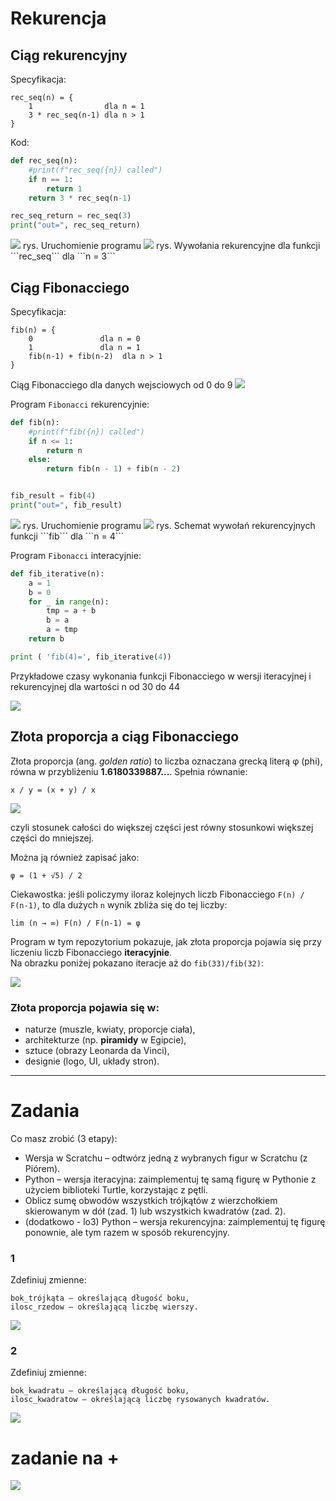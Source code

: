 # Rekurencja

## Ciąg rekurencyjny

Specyfikacja:
```text
rec_seq(n) = {
    1                dla n = 1
    3 * rec_seq(n-1) dla n > 1
}
```

Kod:
```python
def rec_seq(n):
    #print(f"rec_seq({n}) called")
    if n == 1:
        return 1
    return 3 * rec_seq(n-1)

rec_seq_return = rec_seq(3)
print("out=", rec_seq_return)
```

<img src="console_seq.png" />
rys. Uruchomienie programu

<img src="rec_seq.png" />
rys. Wywołania rekurencyjne dla funkcji  ```rec_seq``` dla ```n = 3```

## Ciąg Fibonacciego

Specyfikacja:
```text
fib(n) = {
    0               dla n = 0
    1               dla n = 1
    fib(n-1) + fib(n-2)  dla n > 1
}
```

Ciąg Fibonacciego dla danych wejsciowych od 0 do 9
<img src="fib10.png" />

Program ```Fibonacci``` rekurencyjnie:
```python
def fib(n):
    #print(f"fib({n}) called")
    if n <= 1:
        return n
    else:
        return fib(n - 1) + fib(n - 2)


fib_result = fib(4)
print("out=", fib_result)
```

<img src="console_fib.png" />
rys. Uruchomienie programu


<img src="fib.png"  />
rys. Schemat wywołań rekurencyjnych funkcji ```fib``` dla ```n = 4```


Program ```Fibonacci``` interacyjnie:

```python
def fib_iterative(n):
    a = 1
    b = 0
    for _ in range(n):
        tmp = a + b
        b = a
        a = tmp
    return b

print ( 'fib(4)=', fib_iterative(4))
```

Przykładowe czasy wykonania funkcji Fibonacciego w wersji iteracyjnej i rekurencyjnej dla wartości n od 30 do 44

<img src="fib_comparative.png" />

## Złota proporcja a ciąg Fibonacciego

Złota proporcja (ang. *golden ratio*) to liczba oznaczana grecką literą φ (phi), równa w przybliżeniu **1.6180339887...**. Spełnia równanie:

```
x / y = (x + y) / x
```

<img src="golden_ratio_draw.png" />

czyli stosunek całości do większej części jest równy stosunkowi większej części do mniejszej.

Można ją również zapisać jako:

```
φ = (1 + √5) / 2
```

Ciekawostka: jeśli policzymy iloraz kolejnych liczb Fibonacciego `F(n) / F(n-1)`, to dla dużych `n` wynik zbliża się do tej liczby:

```
lim (n → ∞) F(n) / F(n-1) = φ
```

Program w tym repozytorium pokazuje, jak złota proporcja pojawia się przy liczeniu liczb Fibonacciego **iteracyjnie**.  
Na obrazku poniżej pokazano iteracje aż do `fib(33)/fib(32)`:

<img src="golden_ratio.png" />


### Złota proporcja pojawia się w:
- naturze (muszle, kwiaty, proporcje ciała),
- architekturze (np. **piramidy** w Egipcie),
- sztuce (obrazy Leonarda da Vinci),
- designie (logo, UI, układy stron).

---

# Zadania

Co masz zrobić (3 etapy):
- Wersja w Scratchu – odtwórz jedną z wybranych figur w Scratchu (z Piórem).
- Python – wersja iteracyjna: zaimplementuj tę samą figurę w Pythonie z użyciem biblioteki Turtle, korzystając z pętli.
- Oblicz sumę obwodów wszystkich trójkątów z wierzchołkiem skierowanym w dół (zad. 1) lub wszystkich kwadratów (zad. 2).
- (dodatkowo - lo3) Python – wersja rekurencyjna: zaimplementuj tę figurę ponownie, ale tym razem w sposób rekurencyjny.

### 1

Zdefiniuj zmienne:

    bok_trójkąta – określającą długość boku,
    ilosc_rzedow – określającą liczbę wierszy.

<img src="task4.png" />


### 2

Zdefiniuj zmienne:

    bok_kwadratu – określającą długość boku,
    ilosc_kwadratow – określającą liczbę rysowanych kwadratów.

<img src="task3.png" />


# zadanie na +

<img src="task2.png" />
